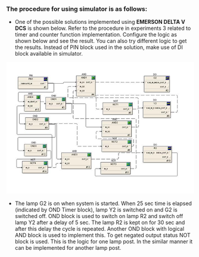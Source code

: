 ### The procedure for using simulator is as follows:

* One of the possible solutions implemented using **EMERSON DELTA V DCS** is shown below. Refer to the procedure in experiments 3 related to timer and counter function implementation. Configure the logic as shown below and see the result. You can also try different logic to get the results.
Instead of PIN block used in the solution, make use of DI block available in simulator.

<center><img src="images/procedure.png" title="" /></center>
 
* The lamp G2 is on when system is started. When 25 sec time is elapsed (indicated by OND Timer block), lamp Y2 is switched on and G2 is switched off.
OND block is used to switch on lamp R2 and switch off lamp Y2 after a delay of 5 sec. The lamp R2 is kept on for 30 sec and after this delay the cycle is repeated.
Another OND block with logical AND block is used to implement this. To get negated output status NOT block is used. This is the logic for one lamp post. In the similar manner it can be implemented for another lamp post.